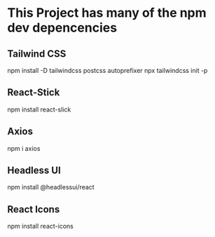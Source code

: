 # This Project has many of the npm dev depencencies

## Tailwind CSS

npm install -D tailwindcss postcss autoprefixer
npx tailwindcss init -p

<!-- https://tailwindcss.com/docs/guides/create-react-app -->

## React-Stick

npm install react-slick

<!-- for crousal  -->
<!-- https://react-slick.neostack.com/docs/get-started  -->

## Axios

npm i axios

<!-- for geting requests from API USED  -->
<!-- https://axios-http.com/docs/intro  -->

## Headless UI

npm install @headlessui/react

 <!-- for popups , switches , dialogue box,etc -->
<!-- https://headlessui.com/react/switch#installation  -->

## React Icons

npm install react-icons

<!-- https://react-icons.github.io/react-icons  -->
